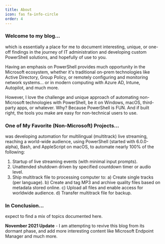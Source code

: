 ```yaml
---
title: About
icon: fas fa-info-circle
order: 4
---
```


### Welcome to my blog...
which is essentially a place for me to document interesting, unique, or one-off findings in the journey of IT administration and developing custom PowerShell solutions, and hopefully of use to you.

Having an emphasis on PowerShell provides much opportunity in the Microsoft ecosystem, whether it's traditional on-prem technologies like Active Directory, Group Policy, or remotely configuring and monitoring network systems... or in modern computing with Azure AD, Intune, Autopilot, and much more.

However, I love the challenge and unique approach of automating non-Microsoft technologies with PowerShell, be it on Windows, macOS, third-party apps, or whatever. Why? Because PowerShell is FUN. And if built right, the tools you make are easy for non-technical users to use.

### One of My Favorite (Non-Microsoft) Projects...
was developing automation for multilingual (multitrack) live streaming, reaching a world-wide audience, using PowerShell (started with 6.0.0-alpha), Bash, and AppleScript on macOS, to automate nearly 100% of the following:

1) Startup of live streaming events (with minimal input prompts).
2) Unattended shutdown driven by specified countdown timer or audio level.
3) Ship multitrack file to processing computer to:
    a) Create single tracks (per language).
    b) Create and tag MP3 and archive quality files based on metadata stored online.
    c) Upload all files and enable access for worldwide audience.
    d) Transfer multitrack file for backup.

### In Conclusion...

expect to find a mix of topics documented here.


**November 2021 Update** - I am attempting to revive this blog from its dormant phase, and add more interesting content like Microsoft Endpoint Manager and much more.
